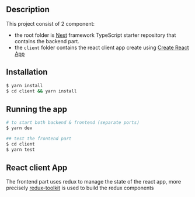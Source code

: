 ## Description

This project consist of 2 component:
* the root folder is [Nest](https://github.com/nestjs/nest) framework TypeScript starter repository that contains the backend part.
* the `client` folder contains the react client app create using [Create React App](https://github.com/facebook/create-react-app)
## Installation

```bash
$ yarn install
$ cd client && yarn install
```

## Running the app

```bash
# to start both backend & frontend (separate ports)
$ yarn dev

## test the frontend part
$ cd client
$ yarn test
```


## React client App
The frontend part uses redux to manage the state of the react app, more precisely [redux-toolkit](https://github.com/reduxjs/redux-toolkit) is used to build the redux components